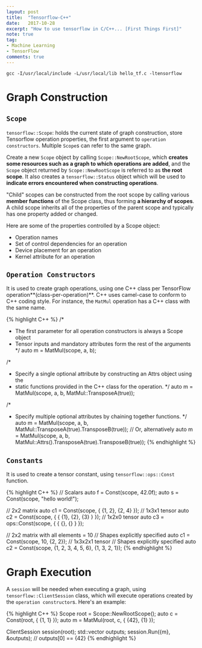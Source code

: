 ```yaml
---
layout: post
title:  "Tensorflow-C++"
date:   2017-10-28
excerpt: "How to use tensorflow in C/C++... [First Things First]"
note: true
tag:
- Machine Learning
- TensorFlow
comments: true
---	
```

`gcc -I/usr/local/include -L/usr/local/lib hello_tf.c -ltensorflow`

# Graph Construction

## `Scope`

`tensorflow::Scope`: holds the current state of graph construction, store Tensorflow operation properties, the first argument to `operation constructors`. Multiple `Scope`s can refer to the same graph.

Create a new `Scope` object by calling `Scope::NewRootScope`, which **creates some resources such as a graph to which operations are added**, and the `Scope` object returned by `Scope::NewRootScope` is referred to as **the root scope**. It also creates a `tensorflow::Status` object which will be used to **indicate errors encountered when constructing operations**.

"Child" scopes can be constructed from the root scope by calling various **member functions** of the Scope class, thus forming **a hierarchy of scopes**. A child scope inherits all of the properties of the parent scope and typically has one property added or changed.

Here are some of the properties controlled by a Scope object:

* Operation names
* Set of control dependencies for an operation
* Device placement for an operation
* Kernel attribute for an operation

## `Operation Constructors`
It is used to create graph operations, using one C++ class per TensorFlow operation**(class-per-operation)**. C++ uses camel-case to conform to C++ coding style. For instance, the `MatMul` operation has a C++ class with the same name.

{% highlight C++ %}
/*
 * The first parameter for all operation constructors is always a Scope object
 * Tensor inputs and mandatory attributes form the rest of the arguments
 */
auto m = MatMul(scope, a, b);

/*
 * Specify a single optional attribute by constructing an Attrs object using the 
 * static functions provided in the C++ class for the operation.
 */
auto m = MatMul(scope, a, b, MatMul::TransposeA(true));
 
/*
 * Specify multiple optional attributes by chaining together functions.
 */
auto m = MatMul(scope, a, b, MatMul::TransposeA(true).TransposeB(true));
// Or, alternatively
auto m = MatMul(scope, a, b, MatMul::Attrs().TransposeA(true).TransposeB(true));
{% endhighlight %}

## `Constants`
It is used to create a tensor constant, using `tensorflow::ops::Const` function.

{% highlight C++ %}
// Scalars
auto f = Const(scope, 42.0f);
auto s = Const(scope, "hello world!");

// 2x2 matrix
auto c1 = Const(scope, { {1, 2}, {2, 4} });
// 1x3x1 tensor
auto c2 = Const(scope, { { {1}, {2}, {3} } });
// 1x2x0 tensor
auto c3 = ops::Const(scope, { { {}, {} } });

// 2x2 matrix with all elements = 10
// Shapes explicitly specified
auto c1 = Const(scope, 10, {2, 2});
// 1x3x2x1 tensor
// Shapes explicitly specified
auto c2 = Const(scope, {1, 2, 3, 4, 5, 6}, {1, 3, 2, 1});
{% endhighlight %}

# Graph Execution
A `session` will be needed when executing a graph, using `tensorflow::ClientSession` class, which will execute operations created by the `operation constructor`s. Here's an example:

 {% highlight C++ %}
Scope root = Scope::NewRootScope();
auto c = Const(root, { {1, 1} });
auto m = MatMul(root, c, { {42}, {1} });

ClientSession session(root);
std::vector<Tensor> outputs;
session.Run({m}, &outputs);
// outputs[0] == {42}
{% endhighlight %}



